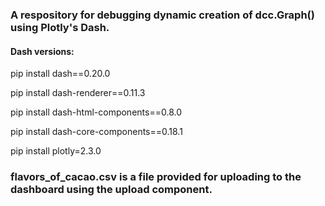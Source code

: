 ### A respository for debugging dynamic creation of dcc.Graph() using Plotly's Dash.

#### Dash versions: 

pip install dash==0.20.0

pip install dash-renderer==0.11.3 

pip install dash-html-components==0.8.0

pip install dash-core-components==0.18.1 

pip install plotly=2.3.0
  
### flavors_of_cacao.csv is a file provided for uploading to the dashboard using the upload component.

